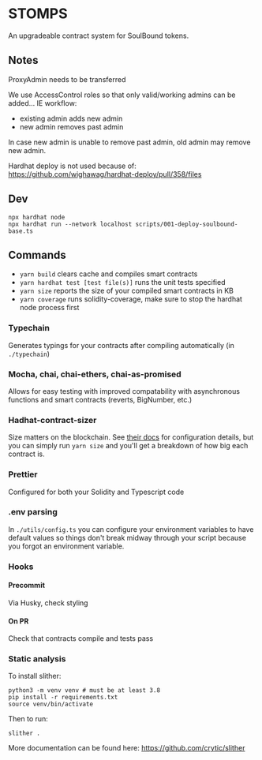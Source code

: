 # STOMPS

An upgradeable contract system for SoulBound tokens.

## Notes

ProxyAdmin needs to be transferred

We use AccessControl roles so that only valid/working admins can be added...
IE workflow:

- existing admin adds new admin
- new admin removes past admin

In case new admin is unable to remove past admin, old admin may remove new admin.

Hardhat deploy is not used because of:
https://github.com/wighawag/hardhat-deploy/pull/358/files

## Dev

```
npx hardhat node
npx hardhat run --network localhost scripts/001-deploy-soulbound-base.ts
```

## Commands

- `yarn build` clears cache and compiles smart contracts
- `yarn hardhat test [test file(s)]` runs the unit tests specified
- `yarn size` reports the size of your compiled smart contracts in KB
- `yarn coverage` runs solidity-coverage, make sure to stop the hardhat node process first

### Typechain

Generates typings for your contracts after compiling automatically (in `./typechain`)

### Mocha, chai, chai-ethers, chai-as-promised

Allows for easy testing with improved compatability with asynchronous functions and smart contracts (reverts, BigNumber, etc.)

### Hadhat-contract-sizer

Size matters on the blockchain. See [their docs](https://github.com/ItsNickBarry/hardhat-contract-sizer) for configuration details, but you can simply run `yarn size` and you'll get a breakdown of how big each contract is.

### Prettier

Configured for both your Solidity and Typescript code

### .env parsing

In `./utils/config.ts` you can configure your environment variables to have default values so things don't break midway through your script because you forgot an environment variable.

### Hooks

#### Precommit

Via Husky, check styling

#### On PR

Check that contracts compile and tests pass

### Static analysis

To install slither:

```
python3 -m venv venv # must be at least 3.8
pip install -r requirements.txt
source venv/bin/activate
```

Then to run:

```
slither .
```

More documentation can be found here: https://github.com/crytic/slither

